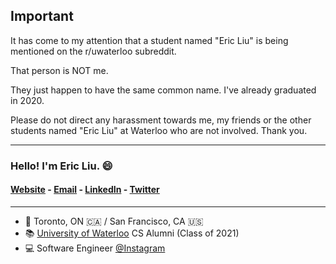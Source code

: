 ## Important

It has come to my attention that a student named "Eric Liu" is being mentioned on the r/uwaterloo subreddit.

That person is NOT me.

They just happen to have the same common name. I've already graduated in 2020.

Please do not direct any harassment towards me, my friends or the other students named "Eric Liu" at Waterloo who are not involved. Thank you.


---


### Hello! I'm Eric Liu. 😄

#### [Website](https://ericliu.ca) - [Email](mailto:eric@ericliu.ca) - [LinkedIn](https://www.linkedin.com/in/ericyhliu/) - [Twitter](https://twitter.com/ericyhliu)

---

- 📍 Toronto, ON 🇨🇦 / San Francisco, CA 🇺🇸
- 📚 [University of Waterloo](https://uwaterloo.ca/) CS Alumni (Class of 2021)
- 💻 Software Engineer [@Instagram](https://github.com/instagram)
